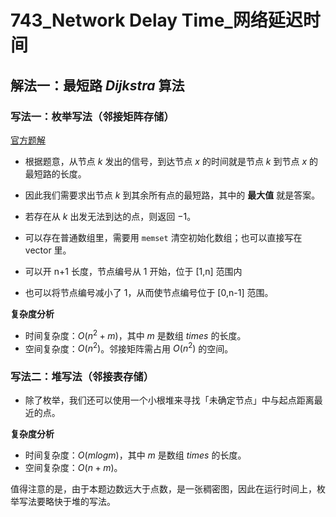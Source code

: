 # 743_Network Delay Time_网络延迟时间

## 解法一：最短路 $Dijkstra$ 算法

### 写法一：枚举写法（邻接矩阵存储）

[官方题解](https://leetcode-cn.com/problems/network-delay-time/solution/wang-luo-yan-chi-shi-jian-by-leetcode-so-6phc/)

- 根据题意，从节点 $k$ 发出的信号，到达节点 $x$ 的时间就是节点 $k$ 到节点 $x$ 的最短路的长度。
- 因此我们需要求出节点 $k$ 到其余所有点的最短路，其中的 **最大值** 就是答案。
- 若存在从 $k$ 出发无法到达的点，则返回 $-1$。

- 可以存在普通数组里，需要用 `memset` 清空初始化数组；也可以直接写在 vector 里。
- 可以开 n+1 长度，节点编号从 1 开始，位于 [1,n] 范围内
- 也可以将节点编号减小了 1，从而使节点编号位于 [0,n-1] 范围。

**复杂度分析**

- 时间复杂度：$O(n^{2} + m)$，其中 $m$ 是数组 $times$ 的长度。
- 空间复杂度：$O(n^{2})$。邻接矩阵需占用 $O(n^{2})$ 的空间。

### 写法二：堆写法（邻接表存储）

- 除了枚举，我们还可以使用一个小根堆来寻找「未确定节点」中与起点距离最近的点。

**复杂度分析**

- 时间复杂度：$O(mlogm)$，其中 $m$ 是数组 $times$ 的长度。
- 空间复杂度：$O(n+m)$。


值得注意的是，由于本题边数远大于点数，是一张稠密图，因此在运行时间上，枚举写法要略快于堆的写法。